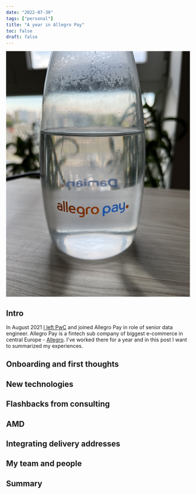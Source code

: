 ```yaml
---
date: "2022-07-30"
tags: ["personal"]
title: "A year in Allegro Pay"
toc: false
draft: false
---
```


![img](allegropay_logo.jpg)

## Intro

In August 2021 [I left PwC](https://dskrzypiec.dev/leaving-pwc) and joined
Allegro Pay in role of senior data engineer. Allegro Pay is a fintech sub
company of biggest e-commerce in central Europe -
[Allegro](https://allegro.pl). I've worked there for a year and in this post I
want to summarized my experiences. 


## Onboarding and first thoughts

## New technologies

## Flashbacks from consulting

## AMD

## Integrating delivery addresses

## My team and people

## Summary


